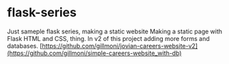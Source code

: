 # flask-series
Just sameple flask series, making a static website
Making a static page with Flask HTML and CSS, thing.
In v2 of this project adding more forms and databases.
[https://github.com/gillmoni/jovian-careers-website-v2](https://github.com/gillmoni/simple-careers-website_with-db)
